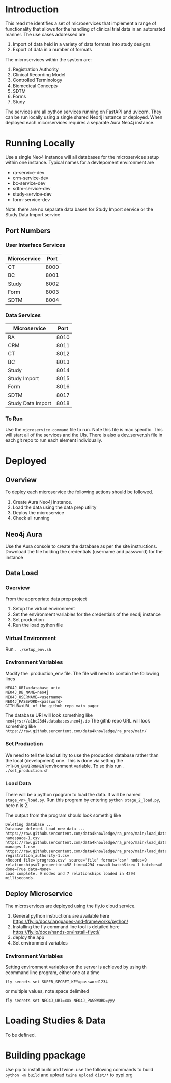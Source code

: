 # Introduction
This read me identifies a set of microservices that implement a range of functionality that allows for the handling of clinical trial data in an automated manner. The use cases addressed are

1. Import of data held in a variety of data formats into study designs
1. Export of data in a number of formats

The microservices within the system are:

1. Registration Authority
1. Clinical Recording Model
1. Controlled Terminology
1. Biomedical Concepts
1. SDTM
1. Forms
1. Study

The services are all python services running on FastAPI and uvicorn. They can be run locally using a single shared Neo4j instance or deployed. When deployed each micorservices requires a separate Aura Neo4j instance.

# Running Locally

Use a single Neo4 instance will all databases for the microservices setup within one instance. Typical names for a devlepoment environment are

- ra-service-dev
- crm-service-dev
- bc-service-dev
- sdtm-service-dev
- study-service-dev
- form-service-dev

Note: there are no separate data bases for Study Import service or the Study Data Import service

## Port Numbers

### User Interface Services

| Microservice | Port |
| ------------- | ------------- |
| CT | 8000 |
| BC | 8001 |
| Study | 8002 |
| Form | 8003 |
| SDTM | 8004 |

### Data Services

| Microservice | Port |
| ------------- | ------------- |
| RA | 8010 |
| CRM | 8011 |
| CT | 8012 |
| BC | 8013 |
| Study | 8014 |
| Study Import | 8015 |
| Form | 8016 |
| SDTM | 8017 |
| Study Data Import | 8018 |

### To Run

Use the ```microservice.command``` file to run. Note this file is mac specific. This will start all of the services and the UIs. There is also a dev_server.sh file in each git repo to run each element individually.

# Deployed

## Overview

To deploy each microservice the following actions should be followed.

1. Create Aura Neo4j instance.
1. Load the data using the data prep utility
1. Deploy the microservice
1. Check all running

## Neo4j Aura

Use the Aura console to create the database as per the site instructions. Download the file holding the credentials (username and password) for the instance

## Data Load

### Overview

From the appropriate data prep project

1. Setup the virtual environment
1. Set the environment variables for the credentials of the neo4j instance
1. Set production
1. Run the load python file

### Virtual Environment

Run ```. ./setup_env.sh```

### Environment Variables

Modify the .production_env file. The file will need to contain the following lines

```
NEO4J_URI=<database uri>
NEO4J_DB_NAME=neo4j
NEO4J_USERNAME=<username>
NEO4J_PASSWORD=<password>
GITHUB=<URL of the github repo main page>
```

The database URI will look something like ```neo4j+s://a1bc23d4.databases.neo4j.io```
The githb repo URL will look something like ```https://raw.githubusercontent.com/data4knowledge/ra_prep/main/```

### Set Production

We need to tell the load utility to use the production database rather than the local (development) one. This is done via setting the ```PYTHON_ENVIRONMENT```environment variable. To so this run ```. ./set_production.sh```

### Load Data

There will be a python rpogram to load the data. It will be named ```stage_<n>_load.py```. Run this program by entering ```python stage_2_load.py```, here n is 2.

The output from the program should look somethig like

```
Deleting database ...
Database deleted. Load new data ...
https://raw.githubusercontent.com/data4knowledge/ra_prep/main/load_data/node-namespace-1.csv
https://raw.githubusercontent.com/data4knowledge/ra_prep/main/load_data/relationship-manages-1.csv
https://raw.githubusercontent.com/data4knowledge/ra_prep/main/load_data/node-registration_authority-1.csv
<Record file='progress.csv' source='file' format='csv' nodes=9 relationships=7 properties=58 time=4294 rows=0 batchSize=-1 batches=0 done=True data=None>
Load complete. 9 nodes and 7 relationships loaded in 4294 milliseconds.
```

## Deploy Microservice

The microservices are deployed using the fly.io cloud service. 

1. General python instructions are available here https://fly.io/docs/languages-and-frameworks/python/
1. Installing the fly command line tool is detailed here https://fly.io/docs/hands-on/install-flyctl/ 
1. deploy the app
1. Set environment variables

### Environment Variables

Setting environment variables on the server is achieved by using th ecommand line program, either one at a time

```fly secrets set SUPER_SECRET_KEY=password1234```

or multiple values, note space delimited

```fly secrets set NEO4J_URI=xxx NEO4J_PASSWORD=yyy```

# Loading Studies & Data

To be defined.

# Building ppackage

Use pip to install build and twine. use the following commands to build ```python -m build``` and upload  ```twine upload dist/*``` to pypi.org